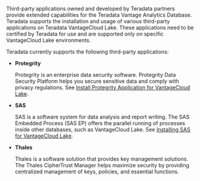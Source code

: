 Third-party applications owned and developed by Teradata partners provide extended capabilities for the Teradata Vantage Analytics Database. Teradata supports the installation and usage of various third-party applications on Teradata VantageCloud Lake. These applications need to be certified by Teradata for use and are supported only on specific VantageCloud Lake environments.

Teradata currently supports the following third-party applications:

-   **Protegrity**

    Protegrity is an enterprise data security software. Protegrity Data Security Platform helps you secure sensitive data and comply with privacy regulations. See [Install Protegrity Application for VantageCloud Lake](https://docs.teradata.com/access/sources/dita/topic?dita:topicPath=bdz1707141094808.dita&utm_source=console&utm_medium=iph).


-   **SAS**

    SAS is a software system for data analysis and report writing. The SAS Embedded Process (SAS EP) offers the parallel running of processes inside other databases, such as VantageCloud Lake. See [Installing SAS for VantageCloud Lake](https://docs.teradata.com/access/sources/dita/topic?dita:topicPath=xgb1712764452211.dita&utm_source=console&utm_medium=iph).


-   **Thales**

    Thales is a software solution that provides key management solutions. The Thales CipherTrust Manager helps maximize security by providing centralized management of keys, policies, and essential functions.


